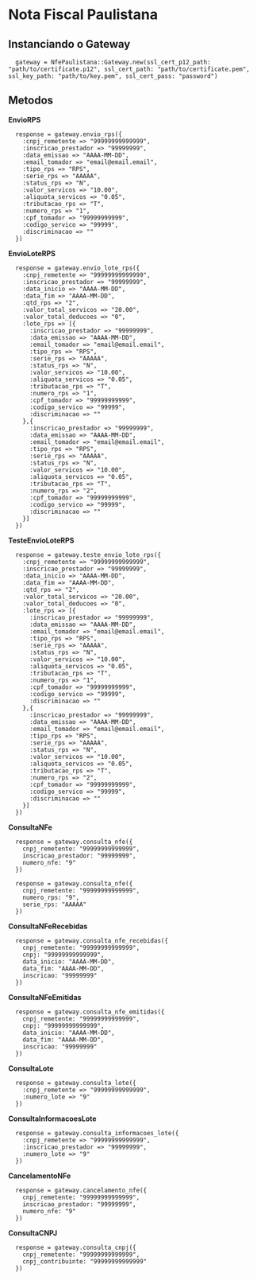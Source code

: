 Nota Fiscal Paulistana
=============

Instanciando o Gateway
--------------------

      gateway = NfePaulistana::Gateway.new(ssl_cert_p12_path: "path/to/certificate.p12", ssl_cert_path: "path/to/certificate.pem", ssl_key_path: "path/to/key.pem", ssl_cert_pass: "password")

Metodos
------------

**EnvioRPS**

      response = gateway.envio_rps({
        :cnpj_remetente => "99999999999999",
        :inscricao_prestador => "99999999",
        :data_emissao => "AAAA-MM-DD",
        :email_tomador => "email@email.email",
        :tipo_rps => "RPS",
        :serie_rps => "AAAAA",
        :status_rps => "N",
        :valor_servicos => "10.00",
        :aliquota_servicos => "0.05",
        :tributacao_rps => "T",
        :numero_rps => "1",
        :cpf_tomador => "99999999999",
        :codigo_servico => "99999",
        :discriminacao => ""
      })

**EnvioLoteRPS**

      response = gateway.envio_lote_rps({
        :cnpj_remetente => "99999999999999",
        :inscricao_prestador => "99999999",
        :data_inicio => "AAAA-MM-DD",
        :data_fim => "AAAA-MM-DD",
        :qtd_rps => "2",
        :valor_total_servicos => "20.00",
        :valor_total_deducoes => "0",
        :lote_rps => [{
          :inscricao_prestador => "99999999",
          :data_emissao => "AAAA-MM-DD",
          :email_tomador => "email@email.email",
          :tipo_rps => "RPS",
          :serie_rps => "AAAAA",
          :status_rps => "N",
          :valor_servicos => "10.00",
          :aliquota_servicos => "0.05",
          :tributacao_rps => "T",
          :numero_rps => "1",
          :cpf_tomador => "99999999999",
          :codigo_servico => "99999",
          :discriminacao => ""
        },{
          :inscricao_prestador => "99999999",
          :data_emissao => "AAAA-MM-DD",
          :email_tomador => "email@email.email",
          :tipo_rps => "RPS",
          :serie_rps => "AAAAA",
          :status_rps => "N",
          :valor_servicos => "10.00",
          :aliquota_servicos => "0.05",
          :tributacao_rps => "T",
          :numero_rps => "2",
          :cpf_tomador => "99999999999",
          :codigo_servico => "99999",
          :discriminacao => ""
        }]
      })

**TesteEnvioLoteRPS**

      response = gateway.teste_envio_lote_rps({
        :cnpj_remetente => "99999999999999",
        :inscricao_prestador => "99999999",
        :data_inicio => "AAAA-MM-DD",
        :data_fim => "AAAA-MM-DD",
        :qtd_rps => "2",
        :valor_total_servicos => "20.00",
        :valor_total_deducoes => "0",
        :lote_rps => [{
          :inscricao_prestador => "99999999",
          :data_emissao => "AAAA-MM-DD",
          :email_tomador => "email@email.email",
          :tipo_rps => "RPS",
          :serie_rps => "AAAAA",
          :status_rps => "N",
          :valor_servicos => "10.00",
          :aliquota_servicos => "0.05",
          :tributacao_rps => "T",
          :numero_rps => "1",
          :cpf_tomador => "99999999999",
          :codigo_servico => "99999",
          :discriminacao => ""
        },{
          :inscricao_prestador => "99999999",
          :data_emissao => "AAAA-MM-DD",
          :email_tomador => "email@email.email",
          :tipo_rps => "RPS",
          :serie_rps => "AAAAA",
          :status_rps => "N",
          :valor_servicos => "10.00",
          :aliquota_servicos => "0.05",
          :tributacao_rps => "T",
          :numero_rps => "2",
          :cpf_tomador => "99999999999",
          :codigo_servico => "99999",
          :discriminacao => ""
        }]
      })

**ConsultaNFe**

      response = gateway.consulta_nfe({
        cnpj_remetente: "99999999999999",
        inscricao_prestador: "99999999",
        numero_nfe: "9"
      })

      response = gateway.consulta_nfe({
        cnpj_remetente: "99999999999999",
        numero_rps: "9",
        serie_rps: "AAAAA"
      })

**ConsultaNFeRecebidas**

      response = gateway.consulta_nfe_recebidas({
        cnpj_remetente: "99999999999999",
        cnpj: "99999999999999",
        data_inicio: "AAAA-MM-DD",
        data_fim: "AAAA-MM-DD",
        inscricao: "99999999"
      })


**ConsultaNFeEmitidas**

      response = gateway.consulta_nfe_emitidas({
        cnpj_remetente: "99999999999999",
        cnpj: "99999999999999",
        data_inicio: "AAAA-MM-DD",
        data_fim: "AAAA-MM-DD",
        inscricao: "99999999"
      })

**ConsultaLote**

      response = gateway.consulta_lote({
        :cnpj_remetente => "99999999999999",
        :numero_lote => "9"
      })

**ConsultaInformacoesLote**

      response = gateway.consulta_informacoes_lote({
        :cnpj_remetente => "99999999999999",
        :inscricao_prestador => "99999999",
        :numero_lote => "9"
      })

**CancelamentoNFe**

      response = gateway.cancelamento_nfe({
        cnpj_remetente: "99999999999999",
        inscricao_prestador: "99999999",
        numero_nfe: "9"
      })

**ConsultaCNPJ**

      response = gateway.consulta_cnpj({
        cnpj_remetente: "99999999999999",
        cnpj_contribuinte: "99999999999999"
      })
